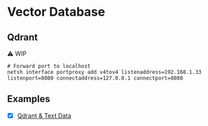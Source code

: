 # Vector Database

## Qdrant

⚠️ WIP

```
# Forward port to localhost
netsh interface portproxy add v4tov4 listenaddress=192.168.1.33 listenport=8080 connectaddress=127.0.0.1 connectport=8080
```

## Examples

- [x] [Qdrant & Text Data](https://drive.google.com/file/d/1atab1iS_I87TVouAh19fKdPhtpUbCu3i)
